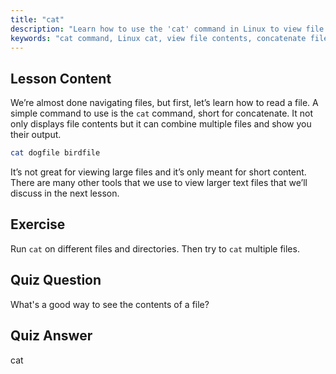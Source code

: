 ```yaml
---
title: "cat"
description: "Learn how to use the 'cat' command in Linux to view file contents and concatenate files. A beginner-friendly guide to basic Linux commands."
keywords: "cat command, Linux cat, view file contents, concatenate files, Linux commands, beginner Linux, Linux tutorial, Linux guide"
---
```


## Lesson Content

We’re almost done navigating files, but first, let’s learn how to read a file. A simple command to use is the `cat` command, short for concatenate. It not only displays file contents but it can combine multiple files and show you their output.

```bash
cat dogfile birdfile
```

It’s not great for viewing large files and it’s only meant for short content. There are many other tools that we use to view larger text files that we’ll discuss in the next lesson.

## Exercise

Run `cat` on different files and directories. Then try to `cat` multiple files.

## Quiz Question

What's a good way to see the contents of a file?

## Quiz Answer

cat
